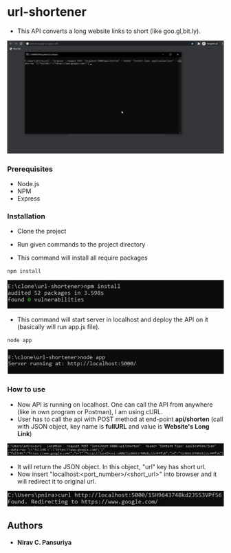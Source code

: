 # url-shortener

- This API converts a long website links to short (like goo.gl,bit.ly).

<img src="https://github.com/niravpansuriya/url-shortener/blob/master/Gif.gif"/>

### Prerequisites

- Node.js
- NPM
- Express


### Installation

- Clone the project
- Run given commands to the project directory

- This command will install all require packages
```
npm install
```
<p align="center">
  <img src="https://github.com/niravpansuriya/url-shortener/blob/master/npm_install.JPG" title="npm_install_command">
</p>

- This command will start server in localhost and deploy the API on it (basically will run app.js file).
```
node app
```
<p align="center">
  <img src="https://github.com/niravpansuriya/url-shortener/blob/master/node_app.JPG" title="npm_install_command">
</p>


### How to use

- Now API is running on localhost. One can call the API from anywhere (like in own program or Postman), I am using cURL.
- User has to call the api with POST method at end-point **api/shorten** (call with JSON object, key name is **fullURL** and value is **Website's Long Link**)
<p align="center">
  <img src="https://github.com/niravpansuriya/url-shortener/blob/master/post.JPG" title="npm_install_command">
</p>

- It will return the JSON object. In this object, "url" key has short url.
- Now insert "localhost:<port_number>/<short_url>" into browser and it will redirect it to original url.
<p align="center">
  <img src="https://github.com/niravpansuriya/url-shortener/blob/master/get.JPG" title="npm_install_command">
</p>
 

## Authors

* **Nirav C. Pansuriya** 
